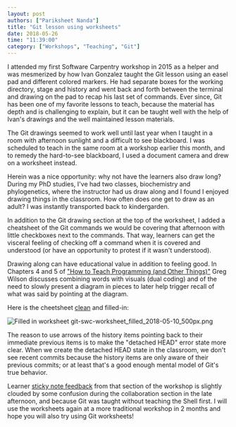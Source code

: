 ```yaml
---
layout: post
authors: ["Pariksheet Nanda"]
title: "Git lesson using worksheets"
date: 2018-05-26
time: "11:39:00"
category: ["Workshops", "Teaching", "Git"]
---
```


I attended my first Software Carpentry workshop in 2015 as a helper and was
mesmerized by how Ivan Gonzalez taught the Git lesson using an easel pad and
different colored markers.  He had separate boxes for the working directory,
stage and history and went back and forth between the terminal and drawing on
the pad to recap his last set of commands.  Ever since, Git has been one of my
favorite lessons to teach, because the material has depth and is challenging to
explain, but it can be taught well with the help of Ivan's drawings and the well
maintained lesson materials.

The Git drawings seemed to work well until last year when I taught in a room
with afternoon sunlight and a difficult to see blackboard.  I was scheduled to
teach in the same room at a workshop earlier this month, and to remedy the
hard-to-see blackboard, I used a document camera and drew on a worksheet
instead.

Herein was a nice opportunity: why not have the learners also draw long?  During
my PhD studies, I've had two classes, biochemistry and phylogenetics, where the
instructor had us draw along and I found I enjoyed drawing things in the
classroom.  How often does one get to draw as an adult?  I was instantly
transported back to kindergarden.

In addition to the Git drawing section at the top of the worksheet, I added a
cheatsheet of the Git commands we would be covering that afternoon with little
checkboxes next to the commands.  That way, learners can get the visceral
feeling of checking off a command when it is covered and understood (or have an
opportunity to protest if it wasn't understood).

Drawing along can have educational value in addition to feeling good.  In
Chapters 4 and 5 of
["How to Teach Programming (and Other Things)"](http://third-bit.com/teaching/)
Greg Wilson discusses combining words with visuals (dual coding) and of the need
to slowly present a diagram in pieces to later help trigger recall of what was
said by pointing at the diagram.

Here is the cheetsheet
[clean](https://github.com/omsai/git-swc-worksheet/releases/tag/v2018.05.10) and
filled-in:

![Filled in worksheet git-swc-worksheet_filled_2018-05-10_500px.png](https://user-images.githubusercontent.com/166624/40854696-3eec00f8-65a0-11e8-99e4-7bd4c893e93e.png)

The reason to use arrows of the history items pointing back to their immediate
previous items is to make the "detached HEAD" error state more clear.  When we
create the detached HEAD state in the classroom, we don't see recent commits
because the history items are only aware of their previous commits; or at least
that's a good enough mental model of Git's true behavior.

Learner
[sticky note feedback](https://github.com/tem11010/2018-05-10-UConn/wiki/Stickies-feedback#day-1-afternoon-git)
from that section of the workshop is slightly clouded by some confusion during
the collaboration section in the late afternoon, and because Git was taught
without teaching the Shell first.  I will use the worksheets again at a more
traditional workshop in 2 months and hope you will also try using Git
worksheets!
